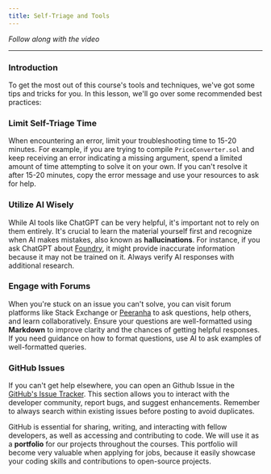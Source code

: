 ```yaml
---
title: Self-Triage and Tools
---
```


_Follow along with the video_

---

### Introduction

To get the most out of this course's tools and techniques, we've got some tips and tricks for you. In this lesson, we'll go over some recommended best practices:

### Limit Self-Triage Time

When encountering an error, limit your troubleshooting time to 15-20 minutes. For example, if you are trying to compile `PriceConverter.sol` and keep receiving an error indicating a missing argument, spend a limited amount of time attempting to solve it on your own. If you can't resolve it after 15-20 minutes, copy the error message and use your resources to ask for help.

### Utilize AI Wisely

While AI tools like ChatGPT can be very helpful, it's important not to rely on them entirely. It's crucial to learn the material yourself first and recognize when AI makes mistakes, also known as **hallucinations**. For instance, if you ask ChatGPT about [Foundry](https://book.getfoundry.sh/getting-started/installation#using-foundryup), it might provide inaccurate information because it may not be trained on it. Always verify AI responses with additional research.

### Engage with Forums

When you're stuck on an issue you can't solve, you can visit forum platforms like Stack Exchange or [Peeranha](https://peeranha.io/) to ask questions, help others, and learn collaboratively. Ensure your questions are well-formatted using **Markdown** to improve clarity and the chances of getting helpful responses. If you need guidance on how to format questions, use AI to ask examples of well-formatted queries.

### GitHub Issues

If you can't get help elsewhere, you can open an Github Issue in the [GitHub's Issue Tracker](https://github.com/Cyfrin/remix-fund-me-cu/issues). This section allows you to interact with the developer community, report bugs, and suggest enhancements. Remember to always search within existing issues before posting to avoid duplicates.

GitHub is essential for sharing, writing, and interacting with fellow developers, as well as accessing and contributing to code. We will use it as a **portfolio** for our projects throughout the courses. This portfolio will become very valuable when applying for jobs, because it easily showcase your coding skills and contributions to open-source projects.
